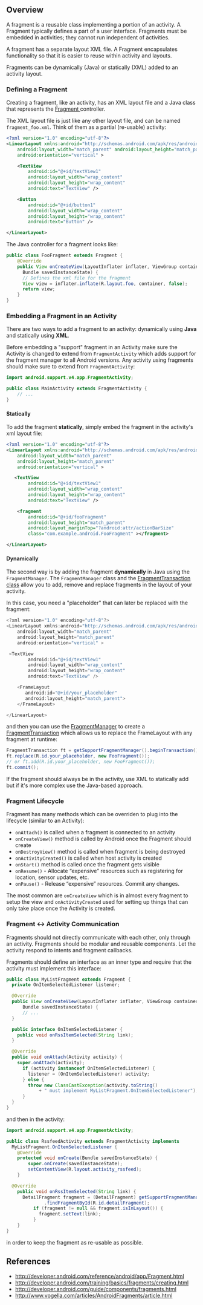 ## Overview

A fragment is a reusable class implementing a portion of an activity.  A Fragment typically defines a part of a user interface. Fragments must be embedded in activities; they cannot run independent of activities.

A fragment has a separate layout XML file. A Fragment encapsulates functionality so that it is easier to reuse within activity and layouts.

Fragments can be dynamically (Java) or statically (XML) added to an activity layout.

### Defining a Fragment

Creating a fragment, like an activity, has an XML layout file and a Java class that represents the [Fragment ](http://developer.android.com/reference/android/app/Fragment.html) controller.

The XML layout file is just like any other layout file, and can be named `fragment_foo.xml`. Think of them as a partial (re-usable) activity:

```xml
<?xml version="1.0" encoding="utf-8"?>
<LinearLayout xmlns:android="http://schemas.android.com/apk/res/android"
    android:layout_width="match_parent" android:layout_height="match_parent"
    android:orientation="vertical" >

    <TextView
        android:id="@+id/textView1"
        android:layout_width="wrap_content"
        android:layout_height="wrap_content"
        android:text="TextView" />

    <Button
        android:id="@+id/button1"
        android:layout_width="wrap_content"
        android:layout_height="wrap_content"
        android:text="Button" />

</LinearLayout>
```

The Java controller for a fragment looks like:

```java
public class FooFragment extends Fragment {
    @Override
    public View onCreateView(LayoutInflater inflater, ViewGroup container,
      Bundle savedInstanceState) {
      // Defines the xml file for the fragment
      View view = inflater.inflate(R.layout.foo, container, false);
      return view;
    }
}
```

### Embedding a Fragment in an Activity

There are two ways to add a fragment to an activity: dynamically using **Java** and statically using **XML**. 

Before embedding a "support" fragment in an Activity make sure the Activity is changed to extend from `FragmentActivity` which adds support for the fragment manager to all Android versions. Any activity using fragments should make sure to extend from `FragmentActivity`:

```java
import android.support.v4.app.FragmentActivity;

public class MainActivity extends FragmentActivity {
    // ...
}
```

#### Statically

To add the fragment **statically**, simply embed the fragment in the activity's xml layout file:

```xml
<?xml version="1.0" encoding="utf-8"?>
<LinearLayout xmlns:android="http://schemas.android.com/apk/res/android"
    android:layout_width="match_parent"
    android:layout_height="match_parent"
    android:orientation="vertical" >

   <TextView
        android:id="@+id/textView1"
        android:layout_width="wrap_content"
        android:layout_height="wrap_content"
        android:text="TextView" />

    <fragment
        android:id="@+id/fooFragment"
        android:layout_height="match_parent"
        android:layout_marginTop="?android:attr/actionBarSize"
        class="com.example.android.FooFragment" ></fragment>

</LinearLayout>
```

#### Dynamically

The second way is by adding the fragment **dynamically** in Java using the `FragmentManager`. The `FragmentManager` class and the [FragmentTransaction class](http://developer.android.com/reference/android/app/FragmentTransaction.html) allow you to add, remove and replace fragments in the layout of your activity.

In this case, you need a "placeholder" that can later be replaced with the fragment:

```java
<?xml version="1.0" encoding="utf-8"?>
<LinearLayout xmlns:android="http://schemas.android.com/apk/res/android"
    android:layout_width="match_parent"
    android:layout_height="match_parent"
    android:orientation="vertical" >

 <TextView
        android:id="@+id/textView1"
        android:layout_width="wrap_content"
        android:layout_height="wrap_content"
        android:text="TextView" />

    <FrameLayout
       android:id="@+id/your_placeholder"
       android:layout_height="match_parent">
    </FrameLayout>

</LinearLayout>
```

and then you can use the [FragmentManager](http://developer.android.com/reference/android/app/FragmentManager.html) to create a [FragmentTransaction](http://developer.android.com/reference/android/app/FragmentTransaction.html) which allows us to replace the FrameLayout with any fragment at runtime:

```java
FragmentTransaction ft = getSupportFragmentManager().beginTransaction();
ft.replace(R.id.your_placeholder, new FooFragment());
// or ft.add(R.id.your_placeholder, new FooFragment());
ft.commit();
```

If the fragment should always be in the activity, use XML to statically add but if it's more complex use the Java-based approach.

### Fragment Lifecycle

Fragment has many methods which can be overriden to plug into the lifecycle (similar to an Activity):

- `onAttach()` is called when a fragment is connected to an activity
- `onCreateView()` method is called by Android once the Fragment should create
- `onDestroyView()` method is called when fragment is being destroyed
- `onActivityCreated()` is called when host activity is created
- `onStart()` method is called once the fragment gets visible
- `onResume()` - Allocate “expensive” resources such as registering for location, sensor updates, etc.
- `onPause()` - Release “expensive” resources. Commit any changes.

The most common are `onCreateView` which is in almost every fragment to setup the view and `onActivityCreated` used for setting up things that can only take place once the Activity is created.

### Fragment <-> Activity Communication

Fragments should not directly communicate with each other, only through an activity.  Fragments should be modular and reusable components. Let the activity respond to intents and fragment callbacks.

Fragments should define an interface as an inner type and require that the activity must implement this interface:

```java
public class MyListFragment extends Fragment {
  private OnItemSelectedListener listener;

  @Override
  public View onCreateView(LayoutInflater inflater, ViewGroup container,
      Bundle savedInstanceState) {
      // ...
  }

  public interface OnItemSelectedListener {
    public void onRssItemSelected(String link);
  }

  @Override
  public void onAttach(Activity activity) {
    super.onAttach(activity);
      if (activity instanceof OnItemSelectedListener) {
        listener = (OnItemSelectedListener) activity;
      } else {
        throw new ClassCastException(activity.toString()
            + " must implement MyListFragment.OnItemSelectedListener");
      }
  }
}
```

and then in the activity:

```java
import android.support.v4.app.FragmentActivity;

public class RssfeedActivity extends FragmentActivity implements
  MyListFragment.OnItemSelectedListener {
    @Override
    protected void onCreate(Bundle savedInstanceState) {
        super.onCreate(savedInstanceState);
        setContentView(R.layout.activity_rssfeed);
    }

  @Override
    public void onRssItemSelected(String link) {
      DetailFragment fragment = (DetailFragment) getSupportFragmentManager()
              .findFragmentById(R.id.detailFragment);
          if (fragment != null && fragment.isInLayout()) {
            fragment.setText(link);
          }
    }
}
```

in order to keep the fragment as re-usable as possible.

## References

 * <http://developer.android.com/reference/android/app/Fragment.html>
 * <http://developer.android.com/training/basics/fragments/creating.html>
 * <http://developer.android.com/guide/components/fragments.html>
 * <http://www.vogella.com/articles/AndroidFragments/article.html>
